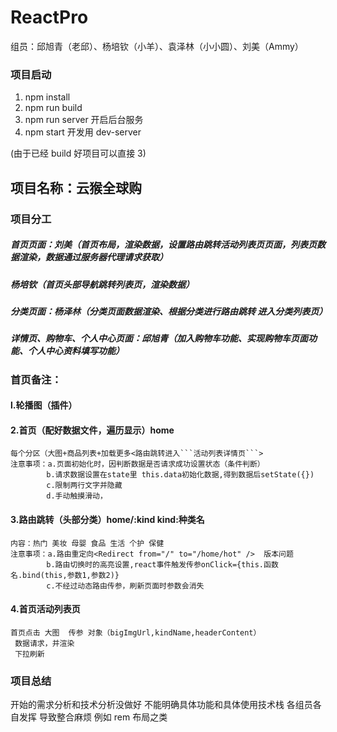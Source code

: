 # ReactPro
组员：邱旭青（老邱）、杨培钦（小羊）、袁泽林（小小圆）、刘美（Ammy）

### 项目启动 
1. npm install 
2. npm run build
3. npm run server 开启后台服务
4. npm start 开发用 dev-server

(由于已经 build 好项目可以直接 3)

## 项目名称：云猴全球购
### 项目分工

##### 首页页面：刘美（首页布局，渲染数据，设置路由跳转活动列表页页面，列表页数据渲染，数据通过服务器代理请求获取）
##### 杨培钦（首页头部导航跳转列表页，渲染数据）
	
##### 分类页面：杨泽林（分类页面数据渲染、根据分类进行路由跳转 进入分类列表页）

##### 详情页、购物车、个人中心页面：邱旭青（加入购物车功能、实现购物车页面功能、个人中心资料填写功能）

### 首页备注：

#### l.轮播图（插件）

#### 2.首页（配好数据文件，遍历显示）home

	每个分区（大图+商品列表+加载更多<路由跳转进入```活动列表详情页```>
	注意事项：a.页面初始化时，因判断数据是否请求成功设置状态（条件判断）
			b.请求数据设置在state里 this.data初始化数据,得到数据后setState({})
			c.限制两行文字并隐藏
			d.手动触摸滑动，
			
#### 3.路由跳转（头部分类）home/:kind   kind:种类名
	
 	内容：热门 美妆 母婴 食品 生活 个护 保健
 	注意事项：a.路由重定向<Redirect from="/" to="/home/hot" />  版本问题
 			b.路由切换时的高亮设置,react事件触发传参onClick={this.函数名.bind(this,参数1,参数2)}
 			c.不经过动态路由传参，刷新页面时参数会消失
			
#### 4.首页活动列表页
	首页点击 大图  传参 对象（bigImgUrl,kindName,headerContent）
	 数据请求，并渲染
	 下拉刷新
### 项目总结
 开始的需求分析和技术分析没做好 不能明确具体功能和具体使用技术栈 各组员各自发挥 导致整合麻烦 例如 rem 布局之类

     
